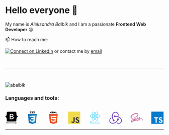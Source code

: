 # Hello everyone 👋
My name is *Aleksandra Baibik* and I am a passionate **Frontend Web Developer** :heart_eyes:


📫 How to reach me:

 [![Connect on LinkedIn](https://img.shields.io/badge/--linkedin?label=LinkedIn&logo=LinkedIn&style=social)](http://linkedin.com/in/aleksandra-baibik-08340594) or contact me by [email](mailto:abaibik@gmail.com)

<br/>

---

<br/>

<p><img src="https://github-readme-stats.vercel.app/api/top-langs?username=abaibik&show_icons=true&locale=en&layout=compact" alt="abaibik" /></p>




### Languages and tools:

<br/>
<div style="display: flex; justify-content: space-between">
 <div>
  <a href="https://getbootstrap.com" target="_blank" rel="noreferrer">
  <img src="https://raw.githubusercontent.com/devicons/devicon/master/icons/bootstrap/bootstrap-plain-wordmark.svg" alt="bootstrap" width="40" height="40"/> </a>
</div>
 <div>
  <a href="https://www.w3schools.com/css/" target="_blank" rel="noreferrer">
  <img src="https://raw.githubusercontent.com/devicons/devicon/master/icons/css3/css3-original-wordmark.svg" alt="css3" width="40" height="40"/> </a>
</div>
  <div>
  <a href="https://www.w3.org/html/" target="_blank" rel="noreferrer">
  <img src="https://raw.githubusercontent.com/devicons/devicon/master/icons/html5/html5-original-wordmark.svg" alt="html5" width="40" height="40"/> </a>
  </div>
  <div>
  <a href="https://developer.mozilla.org/en-US/docs/Web/JavaScript" target="_blank" rel="noreferrer">
  <img src="https://raw.githubusercontent.com/devicons/devicon/master/icons/javascript/javascript-original.svg" alt="javascript" width="40" height="40"/> </a>
  </div>
  <div>
  <a href="https://reactjs.org/" target="_blank" rel="noreferrer">
  <img src="https://raw.githubusercontent.com/devicons/devicon/master/icons/react/react-original-wordmark.svg" alt="react" width="40" height="40"/> </a>
  </div>
  <div>
  <a href="https://redux.js.org" target="_blank" rel="noreferrer">
  <img src="https://raw.githubusercontent.com/devicons/devicon/master/icons/redux/redux-original.svg" alt="redux" width="40" height="40"/> </a>
  </div>
  <div>
  <a href="https://sass-lang.com" target="_blank" rel="noreferrer">
  <img src="https://raw.githubusercontent.com/devicons/devicon/master/icons/sass/sass-original.svg" alt="sass" width="40" height="40"/> </a>
  </div>
  <div>
  <a href="https://www.typescriptlang.org/" target="_blank" rel="noreferrer">
  <img src="https://raw.githubusercontent.com/devicons/devicon/master/icons/typescript/typescript-original.svg" alt="typescript" width="40" height="40"/> </a>
   </div>
</div>



---
